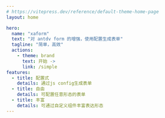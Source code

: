 ```yaml
---
# https://vitepress.dev/reference/default-theme-home-page
layout: home

hero:
  name: "xaform"
  text: "对 antdv form 的增强，使用配置生成表单"
  tagline: "简单，高效"
  actions:
    - theme: brand
      text: 开始 ->
      link: /simple
features:
  - title: 配置式
    details: 通过js config生成表单
  - title: 自由
    details: 可配置任意形态的表单
  - title: 丰富
    details: 可通过自定义组件丰富表达形态
---
```


